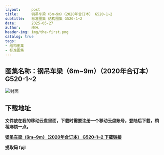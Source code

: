 ```yaml
---
layout:     post
title:      钢吊车梁（6m~9m）（2020年合订本） G520-1~2
subtitle:   标准图集 结构图集 G520-1~2
date:       2025-05-27
author:     峰兄
header-img: img/the-first.png
catalog: true
tags:
- 结构图集
- 标准图集
---
```

## 图集名称：钢吊车梁（6m~9m）（2020年合订本） G520-1~2
![封面](https://pic1.imgdb.cn/item/683579c058cb8da5c81229ed.jpg)


## 下载地址 ##
**文件放在我的移动云盘里面，下载时需要注册一个移动云盘账号，登陆后下载，稍稍麻烦一点。**  
  
[**钢吊车梁（6m~9m）（2020年合订本） G520-1~2 下载链接**](https://caiyun.139.com/w/i/2nc6pTyJ0ai2o)


**提取码 fpjl**

